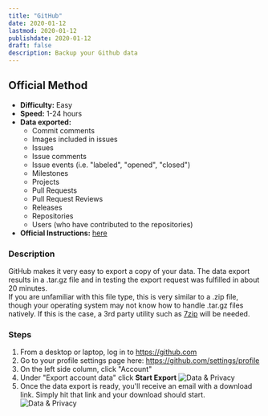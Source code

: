 ```yaml
---
title: "GitHub"
date: 2020-01-12
lastmod: 2020-01-12
publishdate: 2020-01-12
draft: false
description: Backup your Github data
---
```


##  Official Method

* **Difficulty:** Easy
* **Speed:** 1-24 hours
* **Data exported:**
	* Commit comments
	* Images included in issues
	* Issues
	* Issue comments
	* Issue events (i.e. "labeled", "opened", "closed")
	* Milestones
	* Projects
	* Pull Requests
	* Pull Request Reviews
	* Releases
	* Repositories
	* Users (who have contributed to the repositories)
* **Official Instructions:** [here](https://help.github.com/en/github/understanding-how-github-uses-and-protects-your-data/requesting-an-archive-of-your-personal-accounts-data)

### Description

GitHub makes it very easy to export a copy of your data. The data export results in a .tar.gz file and in testing the export request was fulfilled in about 20 minutes.<br />
If you are unfamiliar with this file type, this is very similar to a .zip file, though your operating system may not know how to handle .tar.gz files natively. If this is the case, a 3rd party utility such as [7zip](https://www.7-zip.org/download.html) will be needed.

### Steps

1. From a desktop or laptop, log in to https://github.com
1. Go to your profile settings page here: https://github.com/settings/profile
1. On the left side column, click "Account"
1. Under "Export account data" click **Start Export**
	<img src="/images/github_start.png" alt="Data & Privacy" class="bordered centered" />
1. Once the data export is ready, you'll receive an email with a download link. Simply hit that link and your download should start.
	<img src="/images/github_download.png" alt="Data & Privacy" class="bordered centered" />

